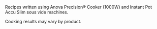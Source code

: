 Recipes written using Anova Precision® Cooker (1000W)  and Instant Pot Accu Slim sous vide machines.

Cooking results may vary by product.